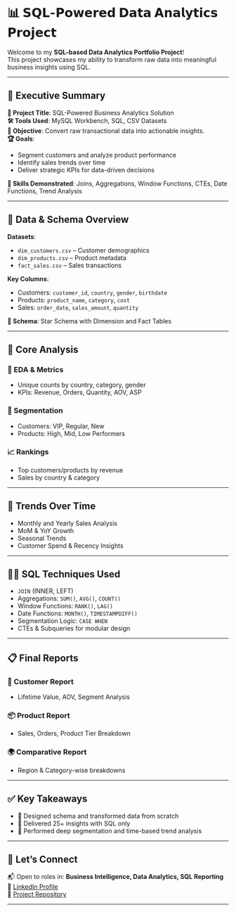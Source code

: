 # 📊 𝗦𝗤𝗟-𝗣𝗼𝘄𝗲𝗿𝗲𝗱 𝗗𝗮𝘁𝗮 𝗔𝗻𝗮𝗹𝘆𝘁𝗶𝗰𝘀 𝗣𝗿𝗼𝗷𝗲𝗰𝘁

Welcome to my **SQL-based Data Analytics Portfolio Project**!  
This project showcases my ability to transform raw data into meaningful business insights using SQL.

---

## 🧾 Executive Summary

**📌 Project Title**: SQL-Powered Business Analytics Solution  
**🛠️ Tools Used**: MySQL Workbench, SQL, CSV Datasets  
**🎯 Objective**: Convert raw transactional data into actionable insights.  
**🏆 Goals**:
- Segment customers and analyze product performance  
- Identify sales trends over time  
- Deliver strategic KPIs for data-driven decisions  

**🧠 Skills Demonstrated**: Joins, Aggregations, Window Functions, CTEs, Date Functions, Trend Analysis

---

## 📂 Data & Schema Overview

**Datasets**:
- `dim_customers.csv` – Customer demographics
- `dim_products.csv` – Product metadata  
- `fact_sales.csv` – Sales transactions  

**Key Columns**:
- Customers: `customer_id`, `country`, `gender`, `birthdate`  
- Products: `product_name`, `category`, `cost`  
- Sales: `order_date`, `sales_amount`, `quantity`  

**🧱 Schema**: Star Schema with Dimension and Fact Tables

---

## 🔎 Core Analysis

### 📌 EDA & Metrics
- Unique counts by country, category, gender  
- KPIs: Revenue, Orders, Quantity, AOV, ASP

### 🧮 Segmentation
- Customers: VIP, Regular, New  
- Products: High, Mid, Low Performers

### 📈 Rankings
- Top customers/products by revenue  
- Sales by country & category

---

## 📆 Trends Over Time

- Monthly and Yearly Sales Analysis  
- MoM & YoY Growth  
- Seasonal Trends  
- Customer Spend & Recency Insights

---

## 🧑‍💻 SQL Techniques Used

- `JOIN` (INNER, LEFT)  
- Aggregations: `SUM()`, `AVG()`, `COUNT()`  
- Window Functions: `RANK()`, `LAG()`  
- Date Functions: `MONTH()`, `TIMESTAMPDIFF()`  
- Segmentation Logic: `CASE WHEN`  
- CTEs & Subqueries for modular design

---

## 📋 Final Reports

### 👤 Customer Report
- Lifetime Value, AOV, Segment Analysis  

### 📦 Product Report
- Sales, Orders, Product Tier Breakdown  

### 🌍 Comparative Report
- Region & Category-wise breakdowns

---

## ✅ Key Takeaways

- 📁 Designed schema and transformed data from scratch  
- 🧩 Delivered 25+ insights with SQL only  
- 🧠 Performed deep segmentation and time-based trend analysis  

---

## 🚀 Let’s Connect

📬 Open to roles in: **Business Intelligence, Data Analytics, SQL Reporting**  
🔗 [LinkedIn Profile](https://www.linkedin.com/in/yourusername)  
📂 [Project Repository](https://github.com/yourusername/sql-analytics-project)

---
